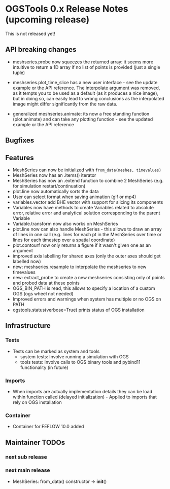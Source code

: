 # OGSTools 0.x Release Notes (upcoming release)

This is not released yet!

## API breaking changes

- meshseries.probe now squeezes the returned array: it seems more intuitive
  to return a 1D array if no list of points is provided (just a single tuple)

- meshseries.plot_time_slice has a new user interface - see the update example
  or the API reference. The interpolate argument was removed, as it tempts you to
  be used as a default (as it produces a nice image), but in doing so, can easily
  lead to wrong conclusions as the interpolated image might differ significantly
  from the raw data.

- generalized meshseries.animate: its now a free standing function
  (plot.animate) and can take any plotting function - see the updated example or
  the API reference

## Bugfixes

## Features

- MeshSeries can now be initialized with `from_data(meshes, timevalues)`
- MeshSeries now has an .items() iterator
- MeshSeries has now an .extend function to combine 2 MeshSeries (e.g. for simulation restart/continuation)
- plot.line now automatically sorts the data
- User can select format when saving animation (gif or mp4)
- variables.vector add BHE vector with support for slicing its components
- Variables now have methods to create Variables related to absolute error, relative error and analytical solution corresponding to the parent Variable
- Variable.transform now also works on MeshSeries
- plot.line now can also handle MeshSeries - this allows to draw an array of lines in one call (e.g. lines for each pt in the MeshSeries over time or lines for each timestep over a spatial coordinate)
- plot.contourf now only returns a figure if it wasn't given one as an argument
- improved axis labelling for shared axes (only the outer axes should get labelled now)
- new: meshseries.resample to interpolate the meshseries to new timevalues
- new: extract_probe to create a new meshseries consisting only of points and
  probed data at these points
- OGS_BIN_PATH is read, this allows to specify a location of a custom OGS (ogs wheel not needed)
- Improved errors and warnings when system has multiple or no OGS on PATH
- ogstools.status(verbose=True) prints status of OGS installation

## Infrastructure

### Tests

- Tests can be marked as system and tools
  - system tests: Involve running a simulation with OGS
  - tools tests: Involve calls to OGS binary tools and pybind11 functionality (in future)

### Imports

- When imports are actually implementation details they can be load within function called (delayed initialization) - Applied to imports that rely on OGS installation

### Container

- Container for FEFLOW 10.0 added

## Maintainer TODOs

### next sub release

### next main release

- MeshSeries: from_data() constructor -> __init__()
